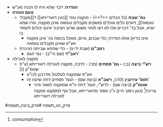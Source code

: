 * **הגדרה**: דבר שלא היה לו הכנה מע"ש
* **טעם הגזרה**
	* **גמ' שבת** (כל הכלים ==?==) - מוקצה נגזר [[כעין דאורייתא]] ד[[מקבלי טומאה]], דאדם כלים אוכלים ומשקים מקבלים טומאה ואינן מוקצה; גזרו שמא יוציא, אבל בד' דברים אלו לא רצו לגזור משום שרוב הציבור אינם יכולים לעמוד בו
		* אינו בדיוק אותו הגדרה; כלי אבנים, גויים, מאכל בהמה וכו' אינן מוקצה אע"פ שאינן מקבלים טומאה
	* **רמב"ם** (שבת יד:יג) - כדי שתהא שביתה הניכרת
		* **ראב"ד** (שם הי"ב) - נגד הגמ'
* מוקצה לאכילה
	* **רש"י ביצה** (ב:) **- גמ' פסחים** (מז:) - לרבה, מוקצה לאכילה דאורייתא \[ע"פ שטמ"ק ()\]
		* אע"פ שמוקצה לטלטול מדרבנן לכו"ע
		* **תוס' עירובין** (לח:), **רשב"א** (ביצה שם) - הגמ' פסחים דחה שיטה זה!
			* **שטמ"ק** (ביצה שם) - לרש"י, הגמ' דחה ה"א שמוקצה לשאר מיני צריכה[^1] (כגון ניסוך היין) ג"כ אסור מדאורייתא, אבל אף למסקנא מוקצה לאכילה דאורייתא

#פרק_יוט_תשפה #פרק_ביצה_תשפה

[^1]:	consumption